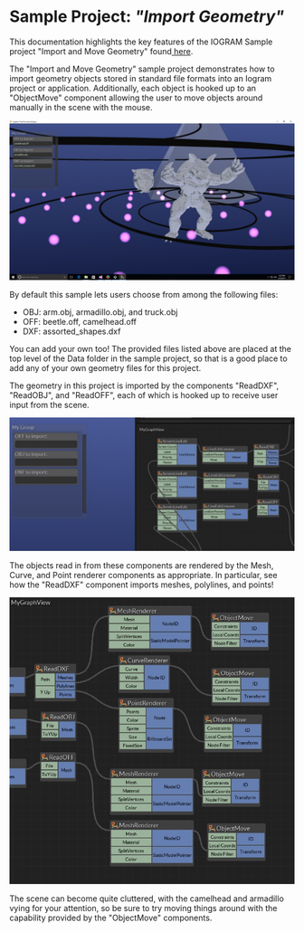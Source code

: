 # Sample Project: _"Import Geometry"_

This documentation highlights the key features of the IOGRAM Sample project "Import and Move Geometry" found[ here](https://github.com/MeshGeometry/IogramSamples).

The "Import and Move Geometry" sample project demonstrates how to import geometry objects stored in standard file formats into an Iogram project or application. Additionally, each object is hooked up to an "ObjectMove" component allowing the user to move objects around manually in the scene with the mouse.

![](/assets/ImportAndMove1.jpg)

By default this sample lets users choose from among the following files:

* OBJ: arm.obj, armadillo.obj, and truck.obj
* OFF: beetle.off, camelhead.off
* DXF: assorted\_shapes.dxf

You can add your own too! The provided files listed above are placed at the top level of the Data folder in the sample project, so that is a good place to add any of your own geometry files for this project.

The geometry in this project is imported by the components "ReadDXF", "ReadOBJ", and "ReadOFF", each of which is hooked up to receive user input from the scene.

![](/assets/ImportAndMove2.jpg)

The objects read in from these components are rendered by the Mesh, Curve, and Point renderer components as appropriate. In particular, see how the "ReadDXF" component imports meshes, polylines, and points!

![](/assets/ImportAndMove3.jpg)

The scene can become quite cluttered, with the camelhead and armadillo vying for your attention, so be sure to try moving things around with the capability provided by the "ObjectMove" components.